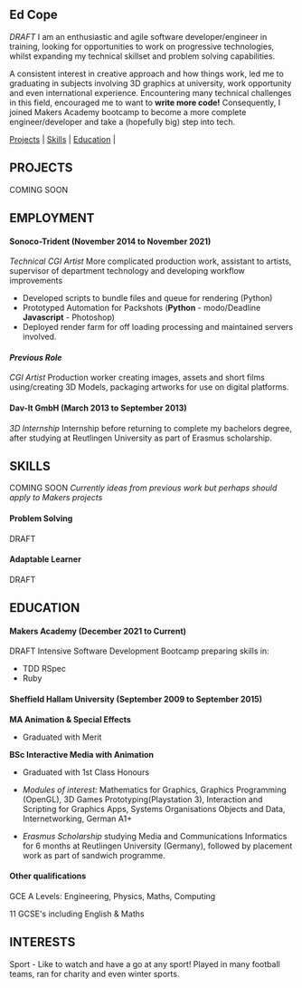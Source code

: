 ## Ed Cope

_DRAFT_
I am an enthusiastic and agile software developer/engineer in training, looking for opportunities to work on progressive technologies, whilst expanding my technical skillset and problem solving capabilities.

A consistent interest in creative approach and how things work, led me to graduating in subjects involving 3D graphics at university, work opportunity and even international experience.
Encountering many technical challenges in this field, encouraged me to want to **write more code!** Consequently, I joined Makers Academy bootcamp to become a more complete engineer/developer and take a (hopefully big) step into tech.

<!-- A sentence about who and what you are. Then a sentence about what you've achieved. And then a sentence about what excites you about tech. -->

[Projects](#projects) | [Skills](#skills) | [Education](#education) |

## PROJECTS

COMING SOON
<!--
| Name                         | Description       | Tech/tools        |
| ---------------------------- | ----------------- | ----------------- |
| **Final project**            | A webapp to do x. | React, Jest, etc. |
| **Something else worked on** | A webapp to do y. | Ruby              | -->

## EMPLOYMENT

#### **Sonoco-Trident** (November 2014 to November 2021)  
_Technical CGI Artist_
More complicated production work, assistant to artists, supervisor of department technology and developing workflow improvements

-	Developed scripts to bundle files and queue for rendering (Python)
- Prototyped Automation for Packshots (**Python** - modo/Deadline **Javascript** - Photoshop)
- Deployed render farm for off loading processing and maintained servers involved.

#### _Previous Role_
_CGI Artist_
Production worker creating images, assets and short films using/creating 3D Models, packaging artworks for use on digital platforms.
<!-- - Any experience, including roles and responsibilities and results achived in bullet point format. -->

#### **Dav-It GmbH** (March 2013 to September 2013)
_3D Internship_
Internship before returning to complete my bachelors degree, after studying at Reutlingen University as part of Erasmus scholarship.

<!-- - Any experience relevent to software development -->

## SKILLS
COMING SOON
_Currently ideas from previous work but perhaps should apply to Makers projects_

<!-- Consider skills relevent to software development. Then consider your best skills. Pick 2-4 skills and write a short descriptive paragraph for each one. You should demonstrate how capable you are at this skill with examples.
(Using a STAR example Paragraph) Consider the questions below.

-STAR
-What was the situation/task? (ST)

-How was the skill used?

-What did you do? (action)

-What was the result? -->


#### Problem Solving
DRAFT
<!-- - Experience
- Achievements
- Evidence (STAR) -->

#### Adaptable Learner

DRAFT

<!-- Descriptive paragraph of how capable you are at this skill and, if relevant, how it has developed (again use STAR for this)

- I achieved A during my work at B (job, or otherwise)
- I contributed to the growth of X while doing Y (job, or otherwise)
- I built this, made this, broke this, fixed this, etc.
- A link to some on-line evidence (blogs, videos, articles, etc.) -->

## EDUCATION

#### Makers Academy (December 2021 to Current)
DRAFT
Intensive Software Development Bootcamp preparing skills in:

- TDD RSpec
- Ruby
<!-- - Use short descriptions of what you did and a skill you used. (Similar to format from the 'Work Experience' section above)
- e.g Frequently used paring in order to problemsolve effeciently, requiring teamwork and communication.
- you might also mention aspects some other skills/knowledge listed below: 
- OOP, TDD, MVC, DDD
- Agile/XP
- Ruby, Rails, JavaScript
- RSpec, Jasmine -->

#### Sheffield Hallam University (September 2009 to September 2015)

**MA Animation & Special Effects**

- Graduated with Merit

**BSc Interactive Media with Animation**

- Graduated with 1st Class Honours

- _Modules of interest:_ Mathematics for Graphics, Graphics Programming (OpenGL), 3D Games Prototyping(Playstation 3), Interaction and Scripting for Graphics Apps, Systems Organisations Objects and Data, Internetworking, German A1+

- _Erasmus Scholarship_ studying Media and Communications Informatics for 6 months at Reutlingen University (Germany), followed by placement work as part of sandwich programme.

<!-- - Subject, any specialisms
- Grade
- Other cool stuff -->

#### Other qualifications

GCE A Levels: Engineering, Physics, Maths, Computing

11 GCSE's including English & Maths

<!--  - That in some arguable way make you a better software developer or well-rounded person -->

## INTERESTS

Sport - Like to watch and have a go at any sport! Played in many football teams, ran for charity and even winter sports.
<!-- IMPROVE PHRASING Well-being & Self improvement - Have become more aware of concentrating on how I'm feeling as a regular computer user. -->
<!-- Gaming - It's always advancing which I love and is a great way to channel my competitive streak. -->

<!-- Any cool stuff that makes you a super part of a software development team -->
